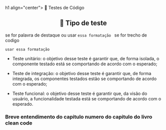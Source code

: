 h1 align="center"> 📘 Testes de Código</h1>

<h2 align="center"> 🔹 Tipo de teste</h2>

se for palavra de destaque ou usar `essa formatação `
se for trecho de codigo

```
usar essa formatação
```

- Teste unitário: o objetivo desse teste é garantir que, de forma isolada, o componente testado está se comportando de acordo com o esperado;

- Teste de integração: o objetivo desse teste é garantir que, de forma integrada, os componentes testados estão se comportando de acordo com o esperado;

- Teste funcional: o objetivo desse teste é garantir que, da visão do usuário, a funcionalidade testada está se comportando de acordo com o esperado.

### Breve entendimento do capitulo numero do capitulo do livro clean code
